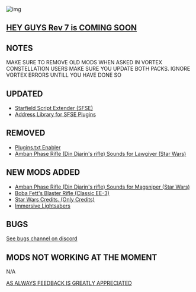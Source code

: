 ![img](https://s11.gifyu.com/images/SgCoI.png)

## [HEY GUYS Rev 7 is COMING SOON](https://)

## NOTES

MAKE SURE TO REMOVE OLD MODS WHEN ASKED IN VORTEX
CONSTELLATION USERS MAKE SURE YOU UPDATE BOTH PACKS. IGNORE VORTEX ERRORS UNTILL YOU HAVE DONE SO

## UPDATED

- [Starfield Script Extender (SFSE)](https://www.nexusmods.com/starfield/mods/106)
- [Address Library for SFSE Plugins](https://www.nexusmods.com/starfield/mods/3256?tab=description)

## REMOVED

- [Plugins.txt Enabler](https://www.nexusmods.com/starfield/mods/4157)
- [Amban Phase Rifle (Din Djarin's rifle) Sounds for Lawgiver (Star Wars)](https://www.nexusmods.com/starfield/mods/4181)

## NEW MODS ADDED

- [Amban Phase Rifle (Din Djarin's rifle) Sounds for Magsniper (Star Wars)](https://www.nexusmods.com/starfield/mods/5028?tab=description)
- [Boba Fett's Blaster Rifle (Classic EE-3)](https://www.nexusmods.com/starfield/mods/5012?tab=description)
- [Star Wars Credits. (Only Credits)](https://www.nexusmods.com/starfield/mods/5023)
- [Immersive Lightsabers](https://www.nexusmods.com/starfield/mods/3795?tab=description)

## BUGS

[See bugs channel on discord](https://discord.gg/xZNztPjA2u)

## MODS NOT WORKING AT THE MOMENT

N/A

[AS ALWAYS FEEDBACK IS GREATLY APPRECIATED](https://)
